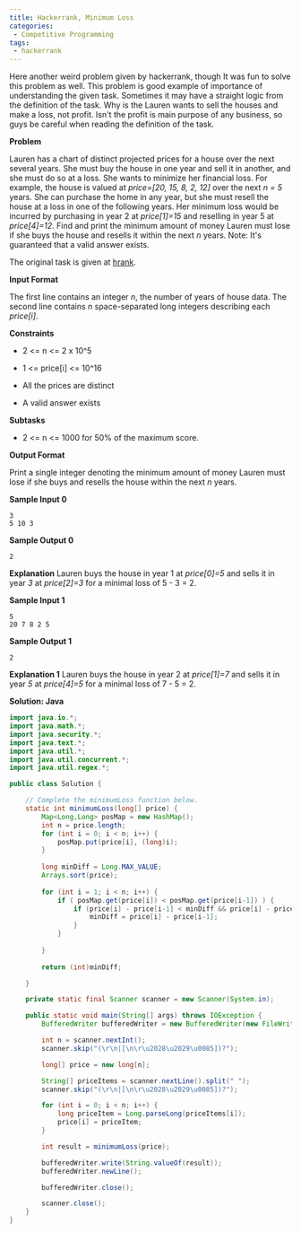 ```yaml
---
title: Hackerrank, Minimum Loss
categories:
 - Competitive Programming
tags:
 - hackerrank
---
```

Here another weird problem given by hackerrank, though It was fun to solve this problem as well. This problem is good example of importance of understanding the given task. Sometimes it may have a straight logic from the definition of the task. Why is the Lauren wants to sell the houses and make a loss, not profit. Isn't the profit is main purpose of any business, so guys be careful when reading the definition of the task.

**Problem**

Lauren has a chart of distinct projected prices for a house over the next several years. She must buy the house in one year and sell it in another, and she must do so at a loss. She wants to minimize her financial loss.
For example, the house is valued at *price=[20, 15, 8, 2, 12]* over the next *n = 5* years. She can purchase the home in any year, but she must resell the house at a loss in one of the following years. Her minimum loss would be incurred by purchasing in year 2 at *price[1]=15* and reselling in year 5 at *price[4]=12*.
Find and print the minimum amount of money Lauren must lose if she buys the house and resells it within the next *n* years.
Note: It's guaranteed that a valid answer exists.

The original  task is given at [hrank](https://www.hackerrank.com/challenges/minimum-loss/problem). 

**Input Format**

The first line contains an integer *n*, the number of years of house data. 
The second line contains *n* space-separated long integers describing each *price[i]*.

**Constraints**

- 2 <= n <= 2 x 10^5

- 1 <= price[i] <= 10^16

- All the prices are distinct

- A valid answer exists

**Subtasks**

- 2 <= n <= 1000 for 50% of the maximum score.

**Output Format**

Print a single integer denoting the minimum amount of money Lauren must lose if she buys and resells the house within the next *n* years.

**Sample Input 0**

```
3
5 10 3
```

**Sample Output 0**

```
2
```


**Explanation**
Lauren buys the house in year 1 at *price[0]=5* and sells it in year *3* at *price[2]=3* for a minimal loss of 5 - 3 = 2.

**Sample Input 1**

```
5
20 7 8 2 5
```

**Sample Output 1**

```
2
```

**Explanation 1**
Lauren buys the house in year 2 at *price[1]=7* and sells it in year *5* at *price[4]=5* for a minimal loss of 7 - 5 = 2.


**Solution: Java**

```Java
import java.io.*;
import java.math.*;
import java.security.*;
import java.text.*;
import java.util.*;
import java.util.concurrent.*;
import java.util.regex.*;

public class Solution {

    // Complete the minimumLoss function below.
    static int minimumLoss(long[] price) {
        Map<Long,Long> posMap = new HashMap();
        int n = price.length;
        for (int i = 0; i < n; i++) {
            posMap.put(price[i], (long)i);
        }
        
        long minDiff = Long.MAX_VALUE;
        Arrays.sort(price);
        
        for (int i = 1; i < n; i++) {
            if ( posMap.get(price[i]) < posMap.get(price[i-1]) ) {
                if (price[i] - price[i-1] < minDiff && price[i] - price[i-1] > 0) {
                    minDiff = price[i] - price[i-1];
                }
            }
            
        }
        
        return (int)minDiff;

    }

    private static final Scanner scanner = new Scanner(System.in);

    public static void main(String[] args) throws IOException {
        BufferedWriter bufferedWriter = new BufferedWriter(new FileWriter(System.getenv("OUTPUT_PATH")));

        int n = scanner.nextInt();
        scanner.skip("(\r\n|[\n\r\u2028\u2029\u0085])?");

        long[] price = new long[n];

        String[] priceItems = scanner.nextLine().split(" ");
        scanner.skip("(\r\n|[\n\r\u2028\u2029\u0085])?");

        for (int i = 0; i < n; i++) {
            long priceItem = Long.parseLong(priceItems[i]);
            price[i] = priceItem;
        }

        int result = minimumLoss(price);

        bufferedWriter.write(String.valueOf(result));
        bufferedWriter.newLine();

        bufferedWriter.close();

        scanner.close();
    }
}
```
